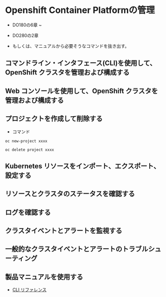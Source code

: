 # Openshift Container Platformの管理

- DO180の6章 ~
- DO280の2章

- もしくは、マニュアルから必要そうなコマンドを抜き出す。

## コマンドライン・インタフェース(CLI)を使用して、OpenShift クラスタを管理および構成する

## Web コンソールを使用して、OpenShift クラスタを管理および構成する

## プロジェクトを作成して削除する

- コマンド
```
oc new-project xxxx

oc delete project xxxx
```

## Kubernetes リソースをインポート、エクスポート、設定する

## リソースとクラスタのステータスを確認する

## ログを確認する

## クラスタイベントとアラートを監視する

## 一般的なクラスタイベントとアラートのトラブルシューティング

## 製品マニュアルを使用する

- [CLI リファレンス](https://access.redhat.com/documentation/ja-jp/openshift_container_platform/4.1/html-single/cli_reference/index)